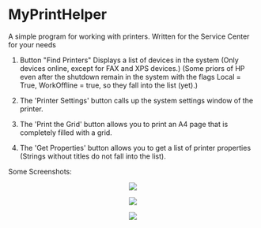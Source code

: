 # MyPrintHelper
A simple program for working with printers. 
Written for the Service Center for your needs

1. Button "Find Printers" Displays a list of devices in the system (Only devices online, except for FAX and XPS devices.)
(Some priors of HP even after the shutdown remain in the system with the flags Local = True, WorkOffline = true, so they fall into the list (yet).)

2. The 'Printer Settings' button calls up the system settings window of the printer.

3. The 'Print the Grid' button allows you to print an A4 page that is completely filled with a grid.

4. The 'Get Properties' button allows you to get a list of printer properties (Strings without titles do not fall into the list).

Some Screenshots: 
<p align="center"><img src="https://i.imgur.com/4PVfJGp.png" /></p>
<p align="center"><img src="https://i.imgur.com/CX9VBiB.png" /></p>
<p align="center"><img src="https://i.imgur.com/nSmQliq.png" /></p>

